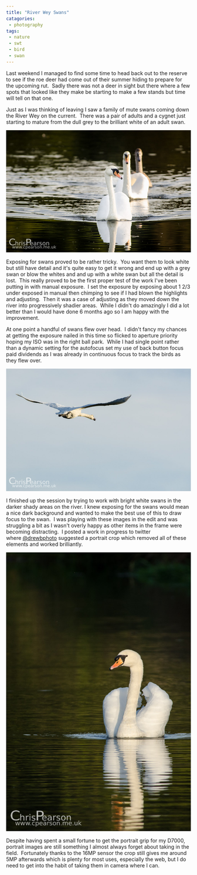 ```yaml
---
title: "River Wey Swans"
catagories:
 - photography
tags:
 - nature
 - swt
 - bird
 - swan
---
```

Last weekend I managed to find some time to head back out to the reserve to see if the roe deer had come out of their summer hiding to prepare for the upcoming rut.  Sadly there was not a deer in sight but there where a few spots that looked like they make be starting to make a few stands but time will tell on that one.

Just as I was thinking of leaving I saw a family of mute swans coming down the River Wey on the current.  There was a pair of adults and a cygnet just starting to mature from the dull grey to the brilliant white of an adult swan.

<img class="padded center"
		alt="A pair of mute swans with their cygnet"
		src="/images/2013-10-13-wey-river-swans/CJP20131006-6361.jpg" />

<!-- more -->

Exposing for swans proved to be rather tricky.  You want them to look white but still have detail and it's quite easy to get it wrong and end up with a grey swan or blow the whites and and up with a white swan but all the detail is lost.  This really proved to be the first proper test of the work I've been putting in with manual exposure.  I set the exposure by exposing about 1 2/3 under exposed in manual then chimping to see if I had blown the highlights and adjusting.  Then it was a case of adjusting as they moved down the river into progressively shadier areas.  While I didn't do amazingly I did a lot better than I would have done 6 months ago so I am happy with the improvement.

At one point a handful of swans flew over head.  I didn't fancy my chances at getting the exposure nailed in this time so flicked to aperture priority hoping my ISO was in the right ball park.  While I had single point rather than a dynamic setting for the autofocus set my use of back button focus paid dividends as I was already in continuous focus to track the birds as they flew over.

<img class="padded center"
		alt="A mute swan flies over head"
		src="/images/2013-10-13-wey-river-swans/CJP20131006-6380.jpg" />

I finished up the session by trying to work with bright white swans in the darker shady areas on the river. I knew exposing for the swans would mean a nice dark background and wanted to make the best use of this to draw focus to the swan.  I was playing with these images in the edit and was struggling a bit as I wasn't overly happy as other items in the frame were becoming distracting.  I posted a work in progress to twitter where [@drewbphoto][drewbphoto] suggested a portrait crop which removed all of these elements and worked brilliantly.

<img class="padded center"
		alt="A single mute swan floats on the river current"
		src="/images/2013-10-13-wey-river-swans/CJP20131006-6385.jpg" />


Despite having spent a small fortune to get the portrait grip for my D7000, portrait images are still something I almost always forget about taking in the field.  Fortunately thanks to the 16MP sensor the crop still gives me around 5MP afterwards which is plenty for most uses, especially the web, but I do need to get into the habit of taking them in camera where I can.

[drewbphoto]: https://twitter.com/drewbphoto
